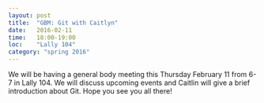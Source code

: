 ```yaml
---
layout: post
title:  "GBM: Git with Caitlyn"
date:   2016-02-11
time:   18:00-19:00
loc:    "Lally 104"
category: "spring 2016"
---
```


We will be having a general body meeting this Thursday February 11 from 6-7 in Lally 104.
We will discuss upcoming events and Caitlin will give a brief introduction about Git.
Hope you see you all there!
